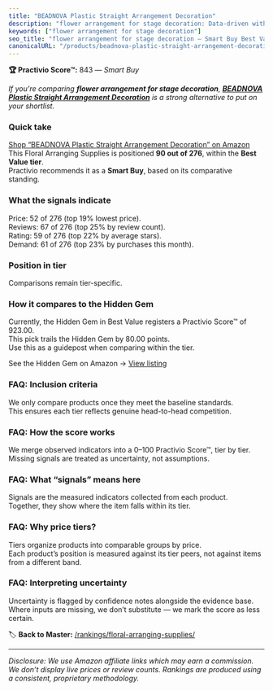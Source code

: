```yaml
---
title: "BEADNOVA Plastic Straight Arrangement Decoration"
description: "flower arrangement for stage decoration: Data-driven within Best Value ranking using the Practivio Score™. Positioned by quality, value, demand, findability, m…"
keywords: ["flower arrangement for stage decoration"]
seo_title: "flower arrangement for stage decoration — Smart Buy Best Value (2025)"
canonicalURL: "/products/beadnova-plastic-straight-arrangement-decoration-B08SQ2ZRKD/"
---
```


**🏆 Practivio Score™:** 843 — _Smart Buy_


*If you're comparing **flower arrangement for stage decoration**, **[BEADNOVA Plastic Straight Arrangement Decoration](https://www.amazon.com/dp/B08SQ2ZRKD?tag=practivio-20)** is a strong alternative to put on your shortlist.*
### Quick take
[Shop “BEADNOVA Plastic Straight Arrangement Decoration” on Amazon](https://www.amazon.com/dp/B08SQ2ZRKD?tag=practivio-20)
This Floral Arranging Supplies is positioned **90 out of 276**, within the **Best Value tier**.  
Practivio recommends it as a **Smart Buy**, based on its comparative standing.

### What the signals indicate
Price: 52 of 276 (top 19% lowest price).  
Reviews: 67 of 276 (top 25% by review count).  
Rating: 59 of 276 (top 22% by average stars).  
Demand: 61 of 276 (top 23% by purchases this month).

### Position in tier
Comparisons remain tier-specific.

### How it compares to the Hidden Gem
Currently, the Hidden Gem in Best Value registers a Practivio Score™ of 923.00.  
This pick trails the Hidden Gem by 80.00 points.  
Use this as a guidepost when comparing within the tier.  

See the Hidden Gem on Amazon → [View listing](https://www.amazon.com/dp/B0BN11WN56?tag=practivio-20)

### FAQ: Inclusion criteria
We only compare products once they meet the baseline standards.  
This ensures each tier reflects genuine head-to-head competition.

### FAQ: How the score works
We merge observed indicators into a 0–100 Practivio Score™, tier by tier.  
Missing signals are treated as uncertainty, not assumptions.

### FAQ: What “signals” means here
Signals are the measured indicators collected from each product.  
Together, they show where the item falls within its tier.

### FAQ: Why price tiers?
Tiers organize products into comparable groups by price.  
Each product’s position is measured against its tier peers, not against items from a different band.

### FAQ: Interpreting uncertainty
Uncertainty is flagged by confidence notes alongside the evidence base.  
Where inputs are missing, we don’t substitute — we mark the score as less certain.


🏷️ **Back to Master:** [/rankings/floral-arranging-supplies/](/rankings/floral-arranging-supplies/)

---
_Disclosure: We use Amazon affiliate links which may earn a commission. We don’t display live prices or review counts. Rankings are produced using a consistent, proprietary methodology._
